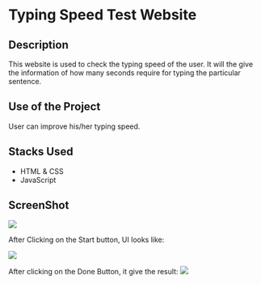 # Typing Speed Test Website

## Description
This website is used to check the typing speed of the user. It will the give the information of how many seconds require for typing the particular sentence.

## Use of the Project
User can improve his/her typing speed. 

## Stacks Used
* HTML & CSS
* JavaScript


## ScreenShot

<img src="https://github.com/khushi-purwar/Web-dev-mini-projects/blob/dev-khushiP/Typing%20Speed%20Test%20Website/screenshots/ss1.png" />

After Clicking on the Start button, UI looks like:

<img src="https://github.com/khushi-purwar/Web-dev-mini-projects/blob/dev-khushiP/Typing%20Speed%20Test%20Website/screenshots/ss2.png" />

After clicking on the Done Button, it give the result:
<img src="https://github.com/khushi-purwar/Web-dev-mini-projects/blob/dev-khushiP/Typing%20Speed%20Test%20Website/screenshots/ss3.png" />

